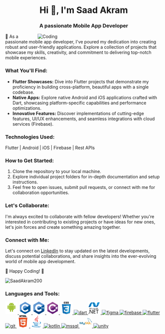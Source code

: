 <h1 align="center">Hi 👋, I'm Saad Akram</h1>
<h3 align="center">A passionate Mobile App Developer</h3>
<img align="right" alt="Coding" width="400" src="https://user-images.githubusercontent.com/74038190/212748842-9fcbad5b-6173-4175-8a61-521f3dbb7514.gif">


  <p>👋 As a passionate mobile app developer, I've poured my dedication into creating robust and user-friendly applications.
    Explore a collection of projects that showcase my skills, creativity, and commitment to delivering top-notch mobile
    experiences.</p>

  <h3>What You'll Find:</h3>
  <ul>
    <li><strong>Flutter Showcases:</strong> Dive into Flutter projects that demonstrate my proficiency in building
      cross-platform, beautiful apps with a single codebase.</li>
    <li><strong>Native Apps:</strong> Explore native Android and iOS applications crafted with Dart,
      showcasing platform-specific capabilities and performance optimizations.</li>
    <li><strong>Innovative Features:</strong> Discover implementations of cutting-edge features, UI/UX enhancements, and
      seamless integrations with cloud services (Firebase).</li>
  </ul>

  <h3>Technologies Used:</h3>
  <p>Flutter | Android | iOS | Firebase | Rest APIs</p>

  <h3>How to Get Started:</h3>
  <ol>
    <li>Clone the repository to your local machine.</li>
    <li>Explore individual project folders for in-depth documentation and setup instructions.</li>
    <li>Feel free to open issues, submit pull requests, or connect with me for collaboration opportunities.</li>
  </ol>

  <h3>Let's Collaborate:</h3>
  <p>I'm always excited to collaborate with fellow developers! Whether you're interested in contributing to existing
    projects or have ideas for new ones, let's join forces and create something amazing together.</p>

  <h3>Connect with Me:</h3>
  <p>Let's connect on <a href="https://www.linkedin.com/in/saadakram200/" target="_blank">LinkedIn</a> to stay updated on the
    latest developments, discuss potential collaborations, and share insights into the ever-evolving world of mobile app
    development.</p>

  <p>🚀 Happy Coding! 🚀</p>

<div align="center">
  <div style="display: flex; justify-content: space-between; width: 100%;">
    <img src="https://github-readme-streak-stats.herokuapp.com/?user=SaadAkram200&" alt="SaadAkram200" />
   </div>
</div>

<h3 align="left">Languages and Tools:</h3>
<p align="left"> <a href="https://developer.android.com" target="_blank" rel="noreferrer"> <img src="https://raw.githubusercontent.com/devicons/devicon/master/icons/android/android-original-wordmark.svg" alt="android" width="40" height="40"/> </a> <a href="https://www.cprogramming.com/" target="_blank" rel="noreferrer"> <img src="https://raw.githubusercontent.com/devicons/devicon/master/icons/c/c-original.svg" alt="c" width="40" height="40"/> </a> <a href="https://www.w3schools.com/cpp/" target="_blank" rel="noreferrer"> <img src="https://raw.githubusercontent.com/devicons/devicon/master/icons/cplusplus/cplusplus-original.svg" alt="cplusplus" width="40" height="40"/> </a> <a href="https://www.w3schools.com/cs/" target="_blank" rel="noreferrer"> <img src="https://raw.githubusercontent.com/devicons/devicon/master/icons/csharp/csharp-original.svg" alt="csharp" width="40" height="40"/> </a> <a href="https://www.w3schools.com/css/" target="_blank" rel="noreferrer"> <img src="https://raw.githubusercontent.com/devicons/devicon/master/icons/css3/css3-original-wordmark.svg" alt="css3" width="40" height="40"/> </a> <a href="https://dart.dev" target="_blank" rel="noreferrer"> <img src="https://www.vectorlogo.zone/logos/dartlang/dartlang-icon.svg" alt="dart" width="40" height="40"/> </a> <a href="https://dotnet.microsoft.com/" target="_blank" rel="noreferrer"> <img src="https://raw.githubusercontent.com/devicons/devicon/master/icons/dot-net/dot-net-original-wordmark.svg" alt="dotnet" width="40" height="40"/> </a> <a href="https://www.figma.com/" target="_blank" rel="noreferrer"> <img src="https://www.vectorlogo.zone/logos/figma/figma-icon.svg" alt="figma" width="40" height="40"/> </a> <a href="https://firebase.google.com/" target="_blank" rel="noreferrer"> <img src="https://www.vectorlogo.zone/logos/firebase/firebase-icon.svg" alt="firebase" width="40" height="40"/> </a> <a href="https://flutter.dev" target="_blank" rel="noreferrer"> <img src="https://www.vectorlogo.zone/logos/flutterio/flutterio-icon.svg" alt="flutter" width="40" height="40"/> </a> <a href="https://git-scm.com/" target="_blank" rel="noreferrer"> <img src="https://www.vectorlogo.zone/logos/git-scm/git-scm-icon.svg" alt="git" width="40" height="40"/> </a> <a href="https://www.w3.org/html/" target="_blank" rel="noreferrer"> <img src="https://raw.githubusercontent.com/devicons/devicon/master/icons/html5/html5-original-wordmark.svg" alt="html5" width="40" height="40"/> </a> <a href="https://www.java.com" target="_blank" rel="noreferrer"> <img src="https://raw.githubusercontent.com/devicons/devicon/master/icons/java/java-original.svg" alt="java" width="40" height="40"/> </a> <a href="https://kotlinlang.org" target="_blank" rel="noreferrer"> <img src="https://www.vectorlogo.zone/logos/kotlinlang/kotlinlang-icon.svg" alt="kotlin" width="40" height="40"/> </a> <a href="https://www.microsoft.com/en-us/sql-server" target="_blank" rel="noreferrer"> <img src="https://www.svgrepo.com/show/303229/microsoft-sql-server-logo.svg" alt="mssql" width="40" height="40"/> </a> <a href="https://www.mysql.com/" target="_blank" rel="noreferrer"> <img src="https://raw.githubusercontent.com/devicons/devicon/master/icons/mysql/mysql-original-wordmark.svg" alt="mysql" width="40" height="40"/> </a> <a href="https://unity.com/" target="_blank" rel="noreferrer"> <img src="https://www.vectorlogo.zone/logos/unity3d/unity3d-icon.svg" alt="unity" width="40" height="40"/> </a> </p>
